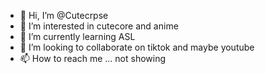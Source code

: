 - 👋 Hi, I’m @Cutecrpse
- 👀 I’m interested in cutecore and anime
- 🌱 I’m currently learning ASL
- 💞️ I’m looking to collaborate on tiktok and maybe youtube
- 📫 How to reach me ... not showing

<!---
Cutecrpse/Cutecrpse is a ✨ special ✨ repository because its `README.md` (this file) appears on your GitHub profile.
You can click the Preview link to take a look at your changes.
--->
